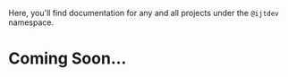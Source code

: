 Here, you'll find documentation for any and all projects under the `@ijtdev` namespace.

# Coming Soon...
